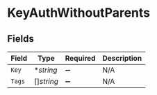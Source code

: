 # KeyAuthWithoutParents


## Fields

| Field              | Type               | Required           | Description        |
| ------------------ | ------------------ | ------------------ | ------------------ |
| `Key`              | **string*          | :heavy_minus_sign: | N/A                |
| `Tags`             | []*string*         | :heavy_minus_sign: | N/A                |